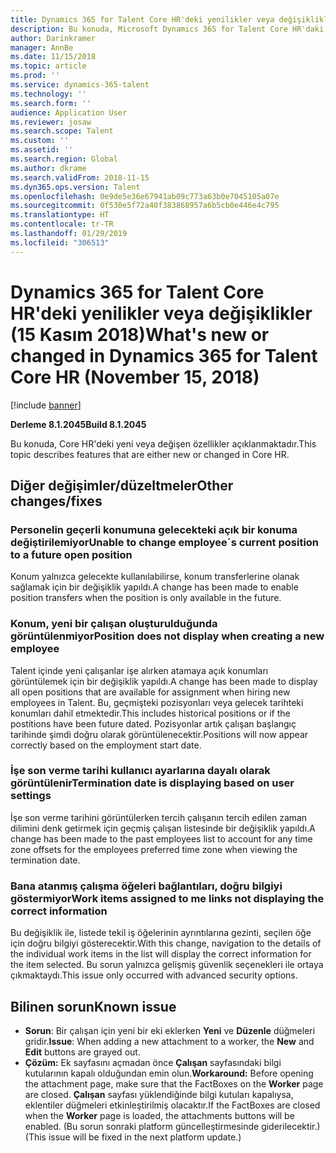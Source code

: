 ```yaml
---
title: Dynamics 365 for Talent Core HR'deki yenilikler veya değişiklikler (15 Kasım 2018)
description: Bu konuda, Microsoft Dynamics 365 for Talent Core HR'daki yeni veya değişen özellikler açıklanmaktadır.
author: Darinkramer
manager: AnnBe
ms.date: 11/15/2018
ms.topic: article
ms.prod: ''
ms.service: dynamics-365-talent
ms.technology: ''
ms.search.form: ''
audience: Application User
ms.reviewer: josaw
ms.search.scope: Talent
ms.custom: ''
ms.assetid: ''
ms.search.region: Global
ms.author: dkrame
ms.search.validFrom: 2018-11-15
ms.dyn365.ops.version: Talent
ms.openlocfilehash: 0e9de5e36e67941ab09c773a63b0e7045105a07e
ms.sourcegitcommit: 0f530e5f72a40f383868957a6b5cb0e446e4c795
ms.translationtype: HT
ms.contentlocale: tr-TR
ms.lasthandoff: 01/29/2019
ms.locfileid: "306513"
---
```

# <a name="whats-new-or-changed-in-dynamics-365-for-talent-core-hr-november-15-2018"></a><span data-ttu-id="15cb6-103">Dynamics 365 for Talent Core HR'deki yenilikler veya değişiklikler (15 Kasım 2018)</span><span class="sxs-lookup"><span data-stu-id="15cb6-103">What's new or changed in Dynamics 365 for Talent Core HR (November 15, 2018)</span></span>

[!include [banner](includes/banner.md)]

<span data-ttu-id="15cb6-104">**Derleme 8.1.2045**</span><span class="sxs-lookup"><span data-stu-id="15cb6-104">**Build 8.1.2045**</span></span>

<span data-ttu-id="15cb6-105">Bu konuda, Core HR'deki yeni veya değişen özellikler açıklanmaktadır.</span><span class="sxs-lookup"><span data-stu-id="15cb6-105">This topic describes features that are either new or changed in Core HR.</span></span>

## <a name="other-changesfixes"></a><span data-ttu-id="15cb6-106">Diğer değişimler/düzeltmeler</span><span class="sxs-lookup"><span data-stu-id="15cb6-106">Other changes/fixes</span></span>

### <a name="unable-to-change-employees-current-position-to-a-future-open-position"></a><span data-ttu-id="15cb6-107">Personelin geçerli konumuna gelecekteki açık bir konuma değiştirilemiyor</span><span class="sxs-lookup"><span data-stu-id="15cb6-107">Unable to change employee´s current position to a future open position</span></span>

<span data-ttu-id="15cb6-108">Konum yalnızca gelecekte kullanılabilirse, konum transferlerine olanak sağlamak için bir değişiklik yapıldı.</span><span class="sxs-lookup"><span data-stu-id="15cb6-108">A change has been made to enable position transfers when the position is only available in the future.</span></span> 

### <a name="position-does-not-display-when-creating-a-new-employee"></a><span data-ttu-id="15cb6-109">Konum, yeni bir çalışan oluşturulduğunda görüntülenmiyor</span><span class="sxs-lookup"><span data-stu-id="15cb6-109">Position does not display when creating a new employee</span></span>

<span data-ttu-id="15cb6-110">Talent içinde yeni çalışanlar işe alırken atamaya açık konumları görüntülemek için bir değişiklik yapıldı.</span><span class="sxs-lookup"><span data-stu-id="15cb6-110">A change has been made to display all open positions that are available for assignment when hiring new employees in Talent.</span></span> <span data-ttu-id="15cb6-111">Bu, geçmişteki pozisyonları veya gelecek tarihteki konumları dahil etmektedir.</span><span class="sxs-lookup"><span data-stu-id="15cb6-111">This includes historical positions or if the postitions have been future dated.</span></span> <span data-ttu-id="15cb6-112">Pozisyonlar artık çalışan başlangıç tarihinde şimdi doğru olarak görüntülenecektir.</span><span class="sxs-lookup"><span data-stu-id="15cb6-112">Positions will now appear correctly based on the employment start date.</span></span> 

### <a name="termination-date-is-displaying-based-on-user-settings"></a><span data-ttu-id="15cb6-113">İşe son verme tarihi kullanıcı ayarlarına dayalı olarak görüntülenir</span><span class="sxs-lookup"><span data-stu-id="15cb6-113">Termination date is displaying based on user settings</span></span>

<span data-ttu-id="15cb6-114">İşe son verme tarihini görüntülerken tercih çalışanın tercih edilen zaman dilimini denk getirmek için geçmiş çalışan listesinde bir değişiklik yapıldı.</span><span class="sxs-lookup"><span data-stu-id="15cb6-114">A change has been made to the past employees list to account for any time zone offsets for the employees preferred time zone when viewing the termination date.</span></span>

### <a name="work-items-assigned-to-me-links-not-displaying-the-correct-information"></a><span data-ttu-id="15cb6-115">Bana atanmış çalışma öğeleri bağlantıları, doğru bilgiyi göstermiyor</span><span class="sxs-lookup"><span data-stu-id="15cb6-115">Work items assigned to me links not displaying the correct information</span></span>

<span data-ttu-id="15cb6-116">Bu değişiklik ile, listede tekil iş öğelerinin ayrıntılarına gezinti, seçilen öğe için doğru bilgiyi gösterecektir.</span><span class="sxs-lookup"><span data-stu-id="15cb6-116">With this change, navigation to the details of the individual work items in the list will display the correct information for the item selected.</span></span> <span data-ttu-id="15cb6-117">Bu sorun yalnızca gelişmiş güvenlik seçenekleri ile ortaya çıkmaktaydı.</span><span class="sxs-lookup"><span data-stu-id="15cb6-117">This issue only occurred with advanced security options.</span></span>


## <a name="known-issue"></a><span data-ttu-id="15cb6-118">Bilinen sorun</span><span class="sxs-lookup"><span data-stu-id="15cb6-118">Known issue</span></span>

- <span data-ttu-id="15cb6-119">**Sorun**: Bir çalışan için yeni bir eki eklerken **Yeni** ve **Düzenle** düğmeleri gridir.</span><span class="sxs-lookup"><span data-stu-id="15cb6-119">**Issue**: When adding a new attachment to a worker, the **New** and **Edit** buttons are grayed out.</span></span> 
- <span data-ttu-id="15cb6-120">**Çözüm:** Ek sayfasını açmadan önce **Çalışan** sayfasındaki bilgi kutularının kapalı olduğundan emin olun.</span><span class="sxs-lookup"><span data-stu-id="15cb6-120">**Workaround:** Before opening the attachment page, make sure that the FactBoxes on the **Worker** page are closed.</span></span> <span data-ttu-id="15cb6-121">**Çalışan** sayfası yüklendiğinde bilgi kutuları kapalıysa, eklentiler düğmeleri etkinleştirilmiş olacaktır.</span><span class="sxs-lookup"><span data-stu-id="15cb6-121">If the FactBoxes are closed when the **Worker** page is loaded, the attachments buttons will be enabled.</span></span> <span data-ttu-id="15cb6-122">(Bu sorun sonraki platform güncelleştirmesinde giderilecektir.)</span><span class="sxs-lookup"><span data-stu-id="15cb6-122">(This issue will be fixed in the next platform update.)</span></span>
